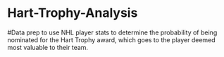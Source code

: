 # Hart-Trophy-Analysis
#Data prep to use NHL player stats to determine the probability of being nominated for the Hart Trophy award, which goes
to the player deemed most valuable to their team.

